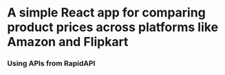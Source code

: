 # A simple React app for comparing product prices across platforms like Amazon and Flipkart
### Using APIs from RapidAPI